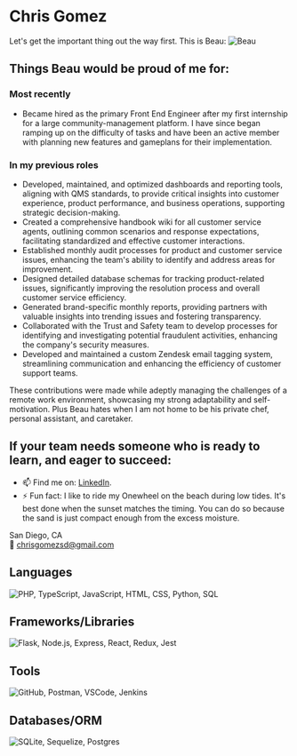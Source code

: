 # Chris Gomez

Let's get the important thing out the way first. This is Beau:
![Beau](https://bigdogenergy.github.io/img/BeauLake.jpg)

## Things Beau would be proud of me for:

### Most recently
- Became hired as the primary Front End Engineer after my first internship for a large community-management platform. I have since began ramping up on the difficulty of tasks and have been an active member with planning new features and gameplans for their implementation.

### In my previous roles
- Developed, maintained, and optimized dashboards and reporting tools, aligning with QMS standards, to provide critical insights into customer experience, product performance, and business operations, supporting strategic decision-making.
- Created a comprehensive handbook wiki for all customer service agents, outlining common scenarios and response expectations, facilitating standardized and effective customer interactions.
- Established monthly audit processes for product and customer service issues, enhancing the team's ability to identify and address areas for improvement.
- Designed detailed database schemas for tracking product-related issues, significantly improving the resolution process and overall customer service efficiency.
- Generated brand-specific monthly reports, providing partners with valuable insights into trending issues and fostering transparency.
- Collaborated with the Trust and Safety team to develop processes for identifying and investigating potential fraudulent activities, enhancing the company's security measures.
- Developed and maintained a custom Zendesk email tagging system, streamlining communication and enhancing the efficiency of customer support teams.

These contributions were made while adeptly managing the challenges of a remote work environment, showcasing my strong adaptability and self-motivation. Plus Beau hates when I am not home to be his private chef, personal assistant, and caretaker.


## If your team needs someone who is ready to learn, and eager to succeed:
- 📫 Find me on: [LinkedIn](https://www.linkedin.com/in/chris-gomez-714508158/).
- ⚡ Fun fact: I like to ride my Onewheel on the beach during low tides. It's best done when the sunset matches the timing. You can do so because the sand is just compact enough from the excess moisture.

San Diego, CA  
📧 chrisgomezsd@gmail.com

## Languages
![PHP, TypeScript, JavaScript, HTML, CSS, Python, SQL](https://skillicons.dev/icons?i=php,ts,js,html,css,py,sql)

## Frameworks/Libraries
![Flask, Node.js, Express, React, Redux, Jest](https://skillicons.dev/icons?i=flask,nodejs,express,react,redux,jest)

## Tools
![GitHub, Postman, VSCode, Jenkins](https://skillicons.dev/icons?i=github,postman,vscode,jenkins)

## Databases/ORM
![SQLite, Sequelize, Postgres](https://skillicons.dev/icons?i=sqlite,sequelize,postgres)
